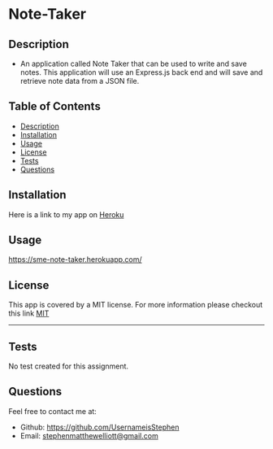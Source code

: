 # Note-Taker


## Description

* An application called Note Taker that can be used to write and save notes. This application will use an Express.js back end and will save and retrieve note data from a JSON file.


## Table of Contents
* [Description](#description)
* [Installation](#installation)
* [Usage](#usage)
* [License](#license)
* [Tests](#tests)
* [Questions](#questions)

## Installation

Here is a link to my app on [Heroku](https://sme-note-taker.herokuapp.com/)

## Usage

https://sme-note-taker.herokuapp.com/

## License

This app is covered by a MIT license. For more information please checkout this link [MIT](https://opensource.org/licenses/MIT)

---


## Tests


No test created for this assignment.



## Questions
Feel free to contact me at:
- Github: https://github.com/UsernameisStephen
- Email: stephenmatthewelliott@gmail.com
